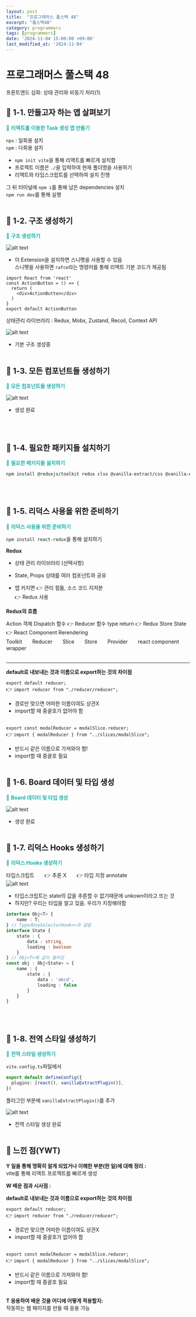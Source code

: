 ```yaml
---
layout: post
title:  "프로그래머스 풀스택 48"
excerpt: "풀스택48"
category: programmers
tags: [programmers]
date: '2024-11-04 15:00:00 +09:00'
last_modified_at: '2024-11-04'
---
```


# 프로그래머스 풀스택 48
프론트엔드 심화: 상태 관리와 비동기 처리(1)

## 🌊 1-1. 만들고자 하는 앱 살펴보기
<span style="color:lightseagreen">💫 **리액트를 이용한 Task 생성 앱 만들기**</span><br>

`npx` : 일회용 설치<br>
`npm` : 다회용 설치<br>

- `npm init vite`을 통해 리액트를 빠르게 설치함<br>
- 프로젝트 이름은 `./`을 입력하여 현재 폴더명을 사용하기<br>
- 리액트와 타입스크립트를 선택하여 설치 진행<br>

그 뒤 터미널에 `npm i`를 통해 남은 dependencies 설치<br>
`npm run dev`를 통해 실행<br><br/>

## 🌊 1-2. 구조 생성하기

<span style="color:lightseagreen">💫 **구조 생성하기**</span><br>

![alt text](img01/image-464.png)<br>
- 이 Extension을 설치하면 스니펫을 사용할 수 있음<br>
스니펫을 사용하면 `rafce`라는 명령어를 통해 리액트 기본 코드가 제공됨<br>
```tsx
import React from 'react'
const ActionButton = () => {
  return (
    <div>ActionButton</div>
  )
}
export default ActionButton
```
상태관리 라이브러리 : Redux, Mobx, Zustand, Recoil, Context API<br>

![alt text](img01/image-463.png)<br>
- 기본 구조 생성중<br><br/>

## 🌊 1-3. 모든 컴포넌트들 생성하기

<span style="color:lightseagreen">💫 **모든 컴포넌트들 생성하기**</span><br>

![alt text](img01/image-465.png)<br>
- 생성 완료<br>

<br><br/>

## 🌊 1-4. 필요한 패키지들 설치하기

<span style="color:lightseagreen">💫 **필요한 패키지들 설치하기**</span><br>

```bash
npm install @reduxjs/toolkit redux clsx @vanilla-extract/css @vanilla-extract/css-utils @vanilla-extract/vite-plugin react-icons uuid react-beautiful-dnd
```
<br><br/>

## 🌊 1-5. 리덕스 사용을 위한 준비하기

<span style="color:lightseagreen">💫 **리덕스 사용을 위한 준비하기**</span><br>

`npm install react-redux`을 통해 설치하기<br>

**Redux**<br>
- 상태 관리 라이브러리 (선택사항)<br>

- State, Props 상태를 여러 컴포넌트와 공유<br>
- 앱 커지면 👉 관리 힘듦, 소스 코드 지저분<br>
👉 Redux 사용<br>

**Redux의 흐름**<br>

Action 객체 Dispatch 함수 👉 Reducer 함수 type return 👉 Redux Store State 👉 React Component Rerendering<br>
Toolkit　　Reducer　　Slice　　Store　　Provider　　react component wrapper<br><br>

---
**default로 내보내는 것과 이름으로 export하는 것의 차이점**<br>

`export default reducer;`<br>
👉 `import reducer from "./reducer/reducer";`<br>
- 경로만 맞으면 어떠한 이름이여도 상관X<br>
- import할 때 중괄호가 없어야 함<br><br>

`export const modalReducer = modalSlice.reducer;`<br>
👉 `import { modalReducer } from "../slices/modalSlice";`<br>
- 반드시 같은 이름으로 가져와야 함!<br>
- import할 때 중괄호 필요<br><br/>

## 🌊 1-6. Board 데이터 및 타입 생성

<span style="color:lightseagreen">💫 **Board 데이터 및 타입 생성**</span><br>

![alt text](img01/image-466.png)<br>
- 생성 완료<br><br/>

## 🌊 1-7. 리덕스 Hooks 생성하기

<span style="color:lightseagreen">💫 **리덕스 Hooks 생성하기**</span><br>

타입스크립트　　👉 추론 X　　👉 타입 지정 annotate<br>
![alt text](img01/image-467.png)<br>
- 타입스크립트는 state의 값을 추론할 수 없기때문에 unkown이라고 뜨는 것<br>
- 하지만? 우리는 타입을 알고 있음. 우리가 지정해야함<br>

```ts
interface Obj<T> {
    name : T;
} // TypedUseSelectorHook<>과 같음
interface State {
    state : {
        data : string,
        loading : boolean
    }
} // Obj<T>에 값이 들어감
const obj : Obj<State> = {
    name : {
        state : {
            data : 'abcd',
            loading : false
        }
    }
}
```
<br><br/>

## 🌊 1-8. 전역 스타일 생성하기

<span style="color:lightseagreen">💫 **전역 스타일 생성하기**</span><br>

`vite.config.ts`파일에서<br>
```ts
export default defineConfig({
  plugins: [react(), vanillaExtractPlugin()],
})
```
플러그인 부분에 `vanillaExtractPlugin()`를 추가<br>

![alt text](img01/image-468.png)<br>
- 전역 스타일 생성 완료<br><br/>

## 🌊 느낀 점(YWT)

**Y 일을 통해 명확히 알게 되었거나 이해한 부분(한 일)에 대해 정리 :**<br>
vite를 통해 리액트 프로젝트를 빠르게 생성<br>

**W 배운 점과 시사점 :**<br>

**default로 내보내는 것과 이름으로 export하는 것의 차이점**<br>

`export default reducer;`<br>
👉 `import reducer from "./reducer/reducer";`<br>
- 경로만 맞으면 어떠한 이름이여도 상관X<br>
- import할 때 중괄호가 없어야 함<br><br>

`export const modalReducer = modalSlice.reducer;`<br>
👉 `import { modalReducer } from "../slices/modalSlice";`<br>
- 반드시 같은 이름으로 가져와야 함!<br>
- import할 때 중괄호 필요<br><br/>


**T 응용하여 배운 것을 어디에 어떻게 적용할지:**<br>
작동하는 웹 페이지를 만들 때 응용 가능<br>